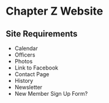 # Chapter Z Website

## Site Requirements

* Calendar
* Officers
* Photos
* Link to Facebook
* Contact Page
* History
* Newsletter
* New Member Sign Up Form?
